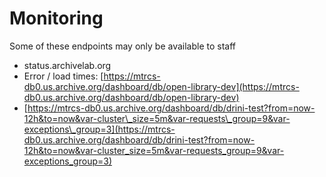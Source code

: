 # Monitoring

Some of these endpoints may only be available to staff

* status.archivelab.org
* Error / load times: [https://mtrcs-db0.us.archive.org/dashboard/db/open-library-dev](https://mtrcs-db0.us.archive.org/dashboard/db/open-library-dev)
* [https://mtrcs-db0.us.archive.org/dashboard/db/drini-test?from=now-12h&to=now&var-cluster\_size=5m&var-requests\_group=9&var-exceptions\_group=3](https://mtrcs-db0.us.archive.org/dashboard/db/drini-test?from=now-12h&to=now&var-cluster_size=5m&var-requests_group=9&var-exceptions_group=3)

